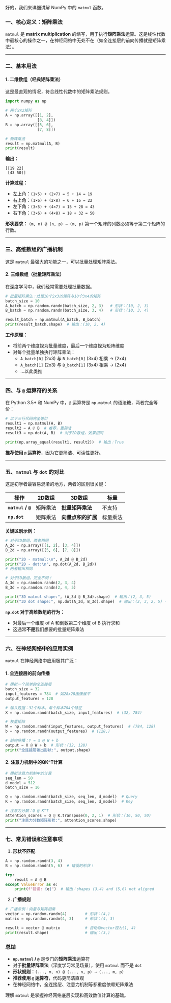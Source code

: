 好的，我们来详细讲解 NumPy 中的 `matmul` 函数。

### 一、核心定义：矩阵乘法

`matmul` 是 **matrix multiplication** 的缩写，用于执行**矩阵乘法**运算。这是线性代数中最核心的操作之一，在神经网络中无处不在（如全连接层的前向传播就是矩阵乘法）。

---

### 二、基本用法

#### 1. 二维数组（经典矩阵乘法）
这是最直观的情况，符合线性代数中的矩阵乘法规则。

```python
import numpy as np

# 两个2x2矩阵
A = np.array([[1, 2],
              [3, 4]])
B = np.array([[5, 6],
              [7, 8]])

# 矩阵乘法
result = np.matmul(A, B)
print(result)
```
**输出：**
```
[[19 22]
 [43 50]]
```
**计算过程：**
- 左上角：`(1×5) + (2×7) = 5 + 14 = 19`
- 右上角：`(1×6) + (2×8) = 6 + 16 = 22`
- 左下角：`(3×5) + (4×7) = 15 + 28 = 43`
- 右下角：`(3×6) + (4×8) = 18 + 32 = 50`

**形状要求：** `(m, n) @ (n, p) → (m, p)`
第一个矩阵的列数必须等于第二个矩阵的行数。

---

### 三、高维数组的广播机制

这是 `matmul` 最强大的功能之一，可以批量处理矩阵乘法。

#### 2. 三维数组（批量矩阵乘法）
在深度学习中，我们经常需要处理批量数据。

```python
# 批量矩阵乘法：处理10个2x3的矩阵与10个3x4的矩阵
batch_size = 10
A_batch = np.random.randn(batch_size, 2, 3)   # 形状：(10, 2, 3)
B_batch = np.random.randn(batch_size, 3, 4)   # 形状：(10, 3, 4)

result_batch = np.matmul(A_batch, B_batch)
print(result_batch.shape)  # 输出：(10, 2, 4)
```

**工作原理：**
- 将前两个维度视为批量维度，最后一个维度视为矩阵维度
- 对每个批量单独执行矩阵乘法：
  - `A_batch[0]` (2x3) 与 `B_batch[0]` (3x4) 相乘 → (2x4)
  - `A_batch[1]` (2x3) 与 `B_batch[1]` (3x4) 相乘 → (2x4)
  - ...以此类推

---

### 四、与 `@` 运算符的关系

在 Python 3.5+ 和 NumPy 中，`@` 运算符是 `np.matmul` 的语法糖，两者完全等价：

```python
# 以下三行代码完全等价
result1 = np.matmul(A, B)
result2 = A @ B  # 推荐，更简洁
result3 = np.dot(A, B)  # 对于2D数组，效果相同

print(np.array_equal(result1, result2))  # 输出：True
```

**推荐使用 `@` 运算符**，因为它更简洁、可读性更好。

---

### 五、`matmul` 与 `dot` 的对比

这是初学者最容易混淆的地方，两者的区别很关键：

| 操作 | 2D数组 | 3D数组 | 标量 |
|------|--------|--------|------|
| **`matmul` / `@`** | 矩阵乘法 | **批量矩阵乘法** | 不支持 |
| **`np.dot`** | 矩阵乘法 | **向量点积的扩展** | 标量乘法 |

**关键区别示例：**

```python
# 对于2D数组，两者相同
A_2d = np.array([[1, 2], [3, 4]])
B_2d = np.array([[5, 6], [7, 8]])

print("2D - matmul:\n", A_2d @ B_2d)
print("2D - dot:\n", np.dot(A_2d, B_2d))
# 两者输出相同

# 对于3D数组，完全不同！
A_3d = np.random.randn(2, 3, 4)
B_3d = np.random.randn(2, 4, 5)

print("3D matmul shape:", (A_3d @ B_3d).shape)  # 输出：(2, 3, 5)
print("3D dot shape:", np.dot(A_3d, B_3d).shape)  # 输出：(2, 3, 2, 5) - 注意这个区别！
```

**`np.dot` 对于高维数组的行为：**
- 对最后一个维度 of A 和倒数第二个维度 of B 执行求和
- 这通常**不是**我们想要的批量矩阵乘法

---

### 六、在神经网络中的应用实例

`matmul` 在神经网络中应用极其广泛：

#### 1. 全连接层的前向传播

```python
# 模拟一个简单的全连接层
batch_size = 32
input_features = 784  # 如28x28图像展平
output_features = 128

# 输入数据：32个样本，每个样本784个特征
X = np.random.randn(batch_size, input_features)  # (32, 784)

# 权重矩阵
W = np.random.randn(input_features, output_features)  # (784, 128)
b = np.random.randn(output_features)  # (128,)

# 前向传播：Y = X @ W + b
output = X @ W + b  # 形状：(32, 128)
print("全连接层输出形状:", output.shape)
```

#### 2. 注意力机制中的QK^T计算

```python
# 模拟注意力机制中的计算
seq_len = 50
d_model = 512
batch_size = 16

Q = np.random.randn(batch_size, seq_len, d_model)  # Query
K = np.random.randn(batch_size, seq_len, d_model)  # Key

# 注意力分数：Q @ K^T
attention_scores = Q @ K.transpose(0, 2, 1)  # 形状：(16, 50, 50)
print("注意力分数矩阵形状:", attention_scores.shape)
```

---

### 七、常见错误和注意事项

1. **形状不匹配**
```python
A = np.random.randn(3, 4)
B = np.random.randn(5, 6)  # 错误的形状！

try:
    result = A @ B
except ValueError as e:
    print(f"错误: {e}")  # 输出：shapes (3,4) and (5,6) not aligned
```

2. **广播规则**
```python
# 广播示例：向量与矩阵相乘
vector = np.random.randn(4)        # 形状：(4,)
matrix = np.random.randn(4, 3)     # 形状：(4, 3)

result = vector @ matrix           # 自动将vector视为(1, 4)
print(result.shape)                # 输出：(3,)
```

### 总结

- **`np.matmul` / `@`** 是专门的**矩阵乘法**运算符
- 对于**批量矩阵乘法**（深度学习常见场景），使用 `matmul` 而不是 `dot`
- **形状规则**：`(..., m, n) @ (..., n, p) → (..., m, p)`
- **推荐使用 `@` 运算符**，代码更简洁直观
- 在神经网络中，全连接层、注意力机制等都重度依赖矩阵乘法

理解 `matmul` 是掌握神经网络底层实现和高效数值计算的基础。